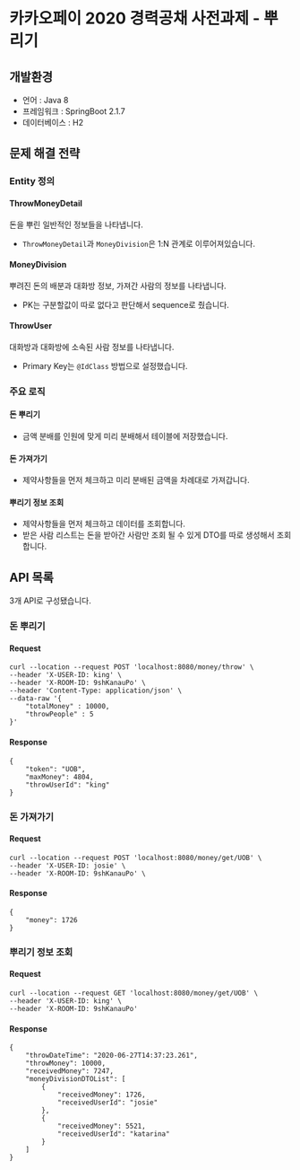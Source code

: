 # 카카오페이 2020 경력공채 사전과제 - 뿌리기 
## 개발환경
* 언어 : Java 8
* 프레임워크 : SpringBoot 2.1.7
* 데이터베이스 : H2

## 문제 해결 전략

### Entity 정의
#### ThrowMoneyDetail
돈을 뿌린 일반적인 정보들을 나타냅니다.
- `ThrowMoneyDetail`과 `MoneyDivision`은 1:N 관계로 이루어져있습니다.

#### MoneyDivision
뿌려진 돈의 배분과 대화방 정보, 가져간 사람의 정보를 나타냅니다.
- PK는 구분할값이 따로 없다고 판단해서 sequence로 줬습니다.

#### ThrowUser
대화방과 대화방에 소속된 사람 정보를 나타냅니다.
- Primary Key는 `@IdClass` 방법으로 설정했습니다.

### 주요 로직
#### 돈 뿌리기
- 금액 분배를 인원에 맞게 미리 분배해서 테이블에 저장했습니다.

#### 돈 가져가기
- 제약사항들을 먼저 체크하고 미리 분배된 금액을 차례대로 가져갑니다.

#### 뿌리기 정보 조회
- 제약사항들을 먼저 체크하고 데이터를 조회합니다.
- 받은 사람 리스트는 돈을 받아간 사람만 조회 될 수 있게 DTO를 따로 생성해서 조회합니다.

## API 목록
3개 API로 구성됐습니다.
### 돈 뿌리기
#### Request
```
curl --location --request POST 'localhost:8080/money/throw' \
--header 'X-USER-ID: king' \
--header 'X-ROOM-ID: 9shKanauPo' \
--header 'Content-Type: application/json' \
--data-raw '{
    "totalMoney" : 10000,
    "throwPeople" : 5
}'
```
#### Response
```
{
    "token": "UOB",
    "maxMoney": 4804,
    "throwUserId": "king"
}
```
### 돈 가져가기
#### Request
```
curl --location --request POST 'localhost:8080/money/get/UOB' \
--header 'X-USER-ID: josie' \
--header 'X-ROOM-ID: 9shKanauPo' \
```
#### Response
```
{
    "money": 1726
}
```
### 뿌리기 정보 조회
#### Request
```
curl --location --request GET 'localhost:8080/money/get/UOB' \
--header 'X-USER-ID: king' \
--header 'X-ROOM-ID: 9shKanauPo'
```
#### Response
```
{
    "throwDateTime": "2020-06-27T14:37:23.261",
    "throwMoney": 10000,
    "receivedMoney": 7247,
    "moneyDivisionDTOList": [
        {
            "receivedMoney": 1726,
            "receivedUserId": "josie"
        },
        {
            "receivedMoney": 5521,
            "receivedUserId": "katarina"
        }
    ]
}
```
